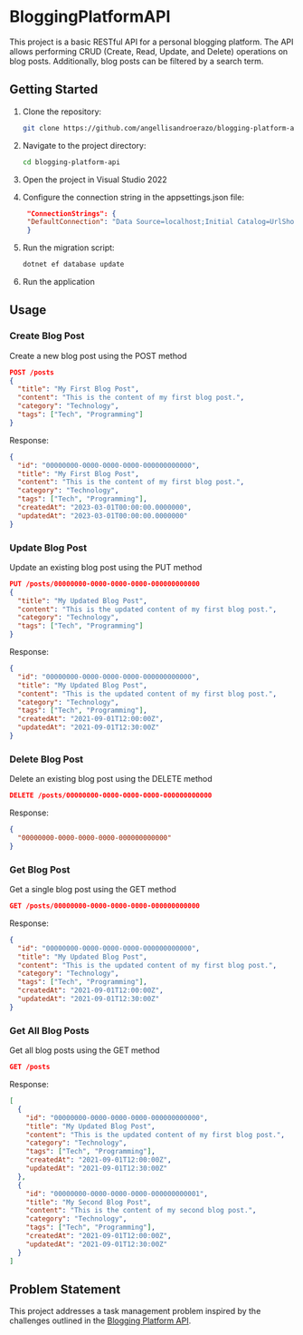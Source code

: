 # BloggingPlatformAPI

This project is a basic RESTful API for a personal blogging platform. The API allows performing CRUD (Create, Read, Update, and Delete) operations on blog posts. Additionally, blog posts can be filtered by a search term.

## Getting Started
1. Clone the repository:
   ```bash
   git clone https://github.com/angellisandroerazo/blogging-platform-api.git
   ```
2. Navigate to the project directory:
   ```bash
   cd blogging-platform-api
   ```

3. Open the project in Visual Studio 2022
   
4. Configure the connection string in the appsettings.json file:
   ```json
    "ConnectionStrings": {
    "DefaultConnection": "Data Source=localhost;Initial Catalog=UrlShorteningService;Integrated Security=True;Encrypt=False"
    }
   ```

5. Run the migration script:
   ```bash
   dotnet ef database update
   ```
   
6. Run the application


## Usage
### Create Blog Post

Create a new blog post using the POST method

```json
POST /posts
{
  "title": "My First Blog Post",
  "content": "This is the content of my first blog post.",
  "category": "Technology",
  "tags": ["Tech", "Programming"]
}
```

Response:

```json
{
  "id": "00000000-0000-0000-0000-000000000000",
  "title": "My First Blog Post",
  "content": "This is the content of my first blog post.",
  "category": "Technology",
  "tags": ["Tech", "Programming"],
  "createdAt": "2023-03-01T00:00:00.0000000",
  "updatedAt": "2023-03-01T00:00:00.0000000"
}
```


### Update Blog Post

Update an existing blog post using the PUT method

```json
PUT /posts/00000000-0000-0000-0000-000000000000
{
  "title": "My Updated Blog Post",
  "content": "This is the updated content of my first blog post.",
  "category": "Technology",
  "tags": ["Tech", "Programming"]
}
```

Response:

```json
{
  "id": "00000000-0000-0000-0000-000000000000",
  "title": "My Updated Blog Post",
  "content": "This is the updated content of my first blog post.",
  "category": "Technology",
  "tags": ["Tech", "Programming"],
  "createdAt": "2021-09-01T12:00:00Z",
  "updatedAt": "2021-09-01T12:30:00Z"
}
```

### Delete Blog Post

Delete an existing blog post using the DELETE method

```json
DELETE /posts/00000000-0000-0000-0000-000000000000
```

Response:

```json
{
  "00000000-0000-0000-0000-000000000000"
}
```

### Get Blog Post

Get a single blog post using the GET method

```json
GET /posts/00000000-0000-0000-0000-000000000000
```

Response:

```json
{
  "id": "00000000-0000-0000-0000-000000000000",
  "title": "My Updated Blog Post",
  "content": "This is the updated content of my first blog post.",
  "category": "Technology",
  "tags": ["Tech", "Programming"],
  "createdAt": "2021-09-01T12:00:00Z",
  "updatedAt": "2021-09-01T12:30:00Z"
}
```

### Get All Blog Posts

Get all blog posts using the GET method

```json
GET /posts
```

Response:

```json
[
  {
    "id": "00000000-0000-0000-0000-000000000000",
    "title": "My Updated Blog Post",
    "content": "This is the updated content of my first blog post.",
    "category": "Technology",
    "tags": ["Tech", "Programming"],
    "createdAt": "2021-09-01T12:00:00Z",
    "updatedAt": "2021-09-01T12:30:00Z"
  },
  {
    "id": "00000000-0000-0000-0000-000000000001",
    "title": "My Second Blog Post",
    "content": "This is the content of my second blog post.",
    "category": "Technology",
    "tags": ["Tech", "Programming"],
    "createdAt": "2021-09-01T12:00:00Z",
    "updatedAt": "2021-09-01T12:30:00Z"
  }
]
```


## Problem Statement

This project addresses a task management problem inspired by the challenges outlined in the [Blogging Platform API](https://roadmap.sh/projects/blogging-platform-api).
